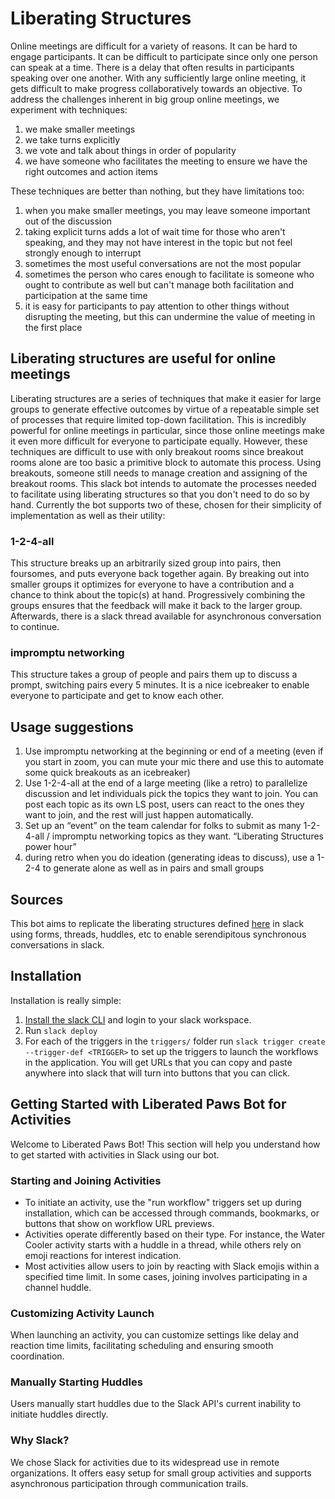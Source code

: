 # Liberating Structures

Online meetings are difficult for a variety of reasons. It can be hard to engage participants. It can be difficult to participate since only one person can speak at a time. There is a delay that often results in participants speaking over one another. With any sufficiently large online meeting, it gets difficult to make progress collaboratively towards an objective. To address the challenges inherent in big group online meetings, we experiment with techniques:

1. we make smaller meetings
2. we take turns explicitly
3. we vote and talk about things in order of popularity
4. we have someone who facilitates the meeting to ensure we have the right outcomes and action items

These techniques are better than nothing, but they have limitations too:

1. when you make smaller meetings, you may leave someone important out of the discussion
2. taking explicit turns adds a lot of wait time for those who aren't speaking, and they may not have interest in the topic but not feel strongly enough to interrupt
3. sometimes the most useful conversations are not the most popular
4. sometimes the person who cares enough to facilitate is someone who ought to contribute as well but can't manage both facilitation and participation at the same time
5. it is easy for participants to pay attention to other things without disrupting the meeting, but this can undermine the value of meeting in the first place

## Liberating structures are useful for online meetings

Liberating structures are a series of techniques that make it easier for large groups to generate effective outcomes by virtue of a repeatable simple set of processes that require limited top-down facilitation. This is incredibly powerful for online meetings in particular, since those online meetings make it even more difficult for everyone to participate equally. However, these techniques are difficult to use with only breakout rooms since breakout rooms alone are too basic a primitive block to automate this process. Using breakouts, someone still needs to manage creation and assigning of the breakout rooms. This slack bot intends to automate the processes needed to facilitate using liberating structures so that you don't need to do so by hand. Currently the bot supports two of these, chosen for their simplicity of implementation as well as their utility:

### 1-2-4-all

This structure breaks up an arbitrarily sized group into pairs, then foursomes, and puts everyone back together again. By breaking out into smaller groups it optimizes for everyone to have a contribution and a chance to think about the topic(s) at hand. Progressively combining the groups ensures that the feedback will make it back to the larger group. Afterwards, there is a slack thread available for asynchronous conversation to continue.

### impromptu networking

This structure takes a group of people and pairs them up to discuss a prompt, switching pairs every 5 minutes. It is a nice icebreaker to enable everyone to participate and get to know each other.

## Usage suggestions

1. Use impromptu networking at the beginning or end of a meeting (even if you start in zoom, you can mute your mic there and use this to automate some quick breakouts as an icebreaker)
2. Use 1-2-4-all at the end of a large meeting (like a retro) to parallelize discussion and let individuals pick the topics they want to join. You can post each topic as its own LS post, users can react to the ones they want to join, and the rest will just happen automatically.
3. Set up an “event” on the team calendar for folks to submit as many 1-2-4-all / impromptu networking topics as they want. “Liberating Structures power hour”
4. during retro when you do ideation (generating ideas to discuss), use a 1-2-4 to generate alone as well as in pairs and small groups

## Sources

This bot aims to replicate the liberating structures defined [here](https://www.liberatingstructures.com/) in slack using forms, threads, huddles, etc to enable serendipitous synchronous conversations in slack.

## Installation

Installation is really simple:
1. [Install the slack CLI](https://api.slack.com/automation/cli/install) and login to your slack workspace.
2. Run `slack deploy`
3. For each of the triggers in the `triggers/` folder run `slack trigger create --trigger-def <TRIGGER>` to set up the triggers to launch the workflows in the application. You will get URLs that you can copy and paste anywhere into slack that will turn into buttons that you can click.

## Getting Started with Liberated Paws Bot for Activities

Welcome to Liberated Paws Bot! This section will help you understand how to get started with activities in Slack using our bot.

### Starting and Joining Activities

- To initiate an activity, use the "run workflow" triggers set up during installation, which can be accessed through commands, bookmarks, or buttons that show on workflow URL previews.
- Activities operate differently based on their type. For instance, the Water Cooler activity starts with a huddle in a thread, while others rely on emoji reactions for interest indication.
- Most activities allow users to join by reacting with Slack emojis within a specified time limit. In some cases, joining involves participating in a channel huddle.

### Customizing Activity Launch

When launching an activity, you can customize settings like delay and reaction time limits, facilitating scheduling and ensuring smooth coordination.

### Manually Starting Huddles

Users manually start huddles due to the Slack API's current inability to initiate huddles directly.

### Why Slack?

We chose Slack for activities due to its widespread use in remote organizations. It offers easy setup for small group activities and supports asynchronous participation through communication trails.
